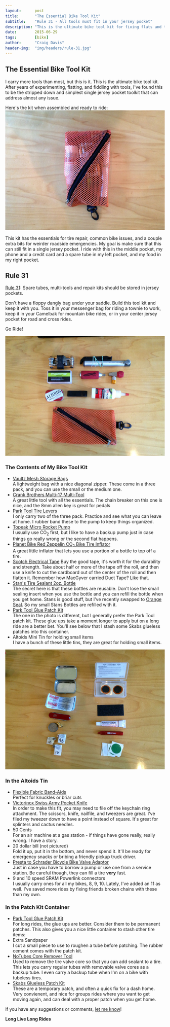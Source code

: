 ```yaml
---
layout:      post
title:       "The Essential Bike Tool Kit"
subtitle:    "Rule 31 - All tools must fit in your jersey pocket"
description: "This is the ultimate bike tool kit for fixing flats and trailside repairs."
date:        2015-06-29
tags:        [bike]
author:      "Craig Davis"
header-img:  "img/headers/rule-31.jpg"
---
```


<style>
.overlay {
  background: rgba(0, 0, 0, 0.6);
}
</style>

## The Essential Bike Tool Kit

I carry more tools than most, but this is it. This is the ultimate bike tool kit. After years of experimenting, flatting, and fiddling with tools, I've found this to be the stripped down and simplest single jersey pocket toolkit that can address almost any issue.

Here's the kit when assembled and ready to ride:
![The Best Bike Toolkit](/img/posts/rule-31/best-bike-toolkit.jpg)

This kit has the essentials for tire repair, common bike issues, and a couple extra bits for weirder roadside emergencies. My goal is make sure that this can still fit in a single jersey pocket. I ride with this in the middle pocket, my phone and a credit card and a spare tube in my left pocket, and my food in my right pocket.

## Rule 31

[Rule 31](http://www.velominati.com/the-rules/#31): Spare tubes, multi-tools and repair kits should be stored in jersey pockets.

Don't have a floppy dangly bag under your saddle. Build this tool kit and keep it with you. Toss it in your messenger bag for riding a townie to work, keep it in your Camelbak for mountain bike rides, or in your center jersey pocket for road and cross rides.

Go Ride!


![Bike Emergency Tools](/img/posts/rule-31/bike-emergency-tools.jpg)

### The Contents of My Bike Tool Kit
- [Vaultz Mesh Storage Bags](http://amzn.to/1nXgKrg)<br>
  A lightweight bag with a nice diagonal zipper. These come in a three pack, and you can use the small or the medium one.
- [Crank Brothers Multi-17 Multi-Tool](http://amzn.to/1nXgMPW)<br>
  A great little tool with all the essentials. The chain breaker on this one is nice, and the 8mm allen key is great for pedals
- [Park Tool Tire Levers](http://amzn.to/1R7f4pT)<br>
  I only carry two of the three pack. Practice and see what you can leave at home. I rubber band these to the pump to keep things organized.
- [Topeak Micro Rocket Pump](http://amzn.to/1R7f9d4)<br>
  I usually use CO<sub>2</sub> first, but I like to have a backup pump just in case things go really wrong or the second flat happens.
- [Planet Bike Red Zeppelin CO<sub>2</sub> Bike Tire Inflator](http://amzn.to/1nXgUz5)<br>
  A great little inflator that lets you use a portion of a bottle to top off a tire.
- [Scotch Electrical Tape](http://amzn.to/1nXgZ5O)
  Buy the good tape, it's worth it for the durability and strength. Take about half or more of the tape off the roll, and then use a knife to cut the cardboard out of the center of the roll and then flatten it. Remember how MacGyver carried Duct Tape? Like that.
- [Stan's Tire Sealant 2oz. Bottle](http://amzn.to/1nXh0H0)<br>
  The secret here is that these bottles are reusable. Don't lose the small sealing insert when you use the bottle and you can refill the bottle when you get home. Stans is good stuff, but I've recently swapped to [Orange Seal](http://amzn.to/1Kpn8AW). So my small Stans Bottles are refilled with it.
- [Park Tool Glue Patch Kit](http://amzn.to/1nXh4Gz)<br>
  The one in the photo is different, but I generally prefer the Park Tool patch kit. These glue ups take a moment longer to apply but on a long ride are a better bet. You'll see below that I stash some Skabs glueless patches into this container.
- Altoids Mini Tin for holding small items<br>
  I have a bunch of these little tins, they are great for holding small items.

![Bike Tire Patch Kit](/img/posts/rule-31/bike-patch-kit.jpg)

### In the Altoids Tin
- [Flexible Fabric Band-Aids](http://amzn.to/1Rr5Jwa)<br>
  Perfect for knuckles or briar cuts
- [Victorinox Swiss Army Pocket Knife](http://amzn.to/1nXhaxW)<br>
  In order to make this fit, you may need to file off the keychain ring attachment. The scissors, knife, nailfile, and tweezers are great. I've filed my tweezer down to have a point instead of square. It's great for splinters and cactus needles.
- 50 Cents<br>
  For an air machine at a gas station - if things have gone really, really wrong. I have a story.
- 20 dollar bill (not pictured)<br>
  Fold it up, put it in the bottom, and never spend it. It'll be ready for emergency snacks or bribing a friendly pickup truck driver.
- [Presta to Schrader Bicycle Bike Valve Adaptor](http://amzn.to/1nXhbCa)<br>
  Just in case you have to borrow a pump or use one from a service station. Be careful though, they can fill a tire **very** fast.
- 9 and 10 speed SRAM Powerlink connectors<br>
  I usually carry ones for all my bikes, 8, 9, 10. Lately, I've added an 11 as well. I've saved more rides by fixing friends broken chains with these than my own.

### In the Patch Kit Container
- [Park Tool Glue Patch Kit](http://amzn.to/1R7fxIx)<br>
  For long rides, the glue ups are better. Consider them to be permanent patches. This also gives you a nice little container to stash other tire items:
- Extra Sandpaper<br>
  I cut a small piece to use to roughen a tube before patching. The rubber cement comes with the patch kit.
- [NoTubes Core Remover Tool](http://amzn.to/1nXhixm)<br>
  Used to remove the tire valve core so that you can add sealant to a tire. This lets you carry regular tubes with removable valve cores as a backup tube. I even carry a backup tube when I'm on a bike with tubeless tires.
- [Skabs Glueless Patch Kit](http://amzn.to/1nXhhtp)<br>
  These are a temporary patch, and often a quick fix for a dash home. Very convienent, and nice for groups rides where you want to get moving again, and can deal with a proper patch when you get home.

If you have any suggestions or comments, [let me know](https://twitter.com/There4Dev)!


**Long Live Long Rides**
